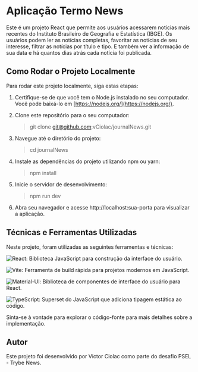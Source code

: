 # Aplicação Termo News

Este é um projeto React que permite aos usuários acessarem notícias mais recentes do Instituto Brasileiro de Geografia e Estatística (IBGE). Os usuários podem ler as notícias completas, favoritar as notícias de seu interesse, filtrar as notícias por título e tipo. E também ver a informação de sua data e há quantos dias atrás cada notícia foi publicada.

## Como Rodar o Projeto Localmente

Para rodar este projeto localmente, siga estas etapas:

1. Certifique-se de que você tem o Node.js instalado no seu computador.
   Você pode baixá-lo em [https://nodejs.org/](https://nodejs.org/).

2. Clone este repositório para o seu computador:
   >git clone git@github.com:vCiolac/journalNews.git

3. Navegue até o diretório do projeto:
    >cd journalNews

4. Instale as dependências do projeto utilizando npm ou yarn:
    >npm install

5. Inicie o servidor de desenvolvimento:
    >npm run dev

6. Abra seu navegador e acesse http://localhost:sua-porta para visualizar a aplicação.

## Técnicas e Ferramentas Utilizadas

Neste projeto, foram utilizadas as seguintes ferramentas e técnicas:

![React](https://img.shields.io/badge/React-%2320232a?style=for-the-badge&logo=react&logoColor=%2361DAFB): Biblioteca JavaScript para construção da interface do usuário.


![Vite](https://img.shields.io/badge/Vite-brightgreen): Ferramenta de build rápida para projetos modernos em JavaScript.


![Material-UI](https://img.shields.io/badge/MUI-%230081CB.svg?style=for-the-badge&logo=mui&logoColor=white): Biblioteca de componentes de interface do usuário para React.


![TypeScript](https://img.shields.io/badge/TypeScript-007ACC?style=for-the-badge&logo=typescript&logoColor=white): Superset do JavaScript que adiciona tipagem estática ao código.


Sinta-se à vontade para explorar o código-fonte para mais detalhes sobre a implementação.

## Autor
Este projeto foi desenvolvido por Victor Ciolac como parte do desafio PSEL - Trybe News.

